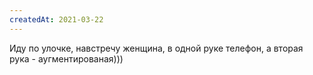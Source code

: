 ```yaml
---
createdAt: 2021-03-22
---
```


Иду по улочке, навстречу женщина, в одной руке телефон, а вторая рука - аугментированая)))


